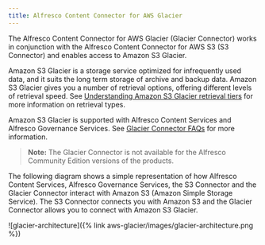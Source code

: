 ```yaml
---
title: Alfresco Content Connector for AWS Glacier
---
```


The Alfresco Content Connector for AWS Glacier (Glacier Connector) works in conjunction with the 
Alfresco Content Connector for AWS S3 (S3 Connector) and enables access to Amazon S3 Glacier.

Amazon S3 Glacier is a storage service optimized for infrequently used data, and it suits the long term storage 
of archive and backup data. Amazon S3 Glacier gives you a number of retrieval options, offering different levels 
of retrieval speed. See [Understanding Amazon S3 Glacier retrieval tiers](TODO:glacier-storage-tiers.md) for more 
information on retrieval types.

Amazon S3 Glacier is supported with Alfresco Content Services and Alfresco Governance Services. 
See [Glacier Connector FAQs](TODO:../references/glacier-faq.md) for more information.

>**Note:** The Glacier Connector is not available for the Alfresco Community Edition versions of the products.

The following diagram shows a simple representation of how Alfresco Content Services, Alfresco Governance Services, 
the S3 Connector and the Glacier Connector interact with Amazon S3 (Amazon Simple Storage Service). 
The S3 Connector connects you with Amazon S3 and the Glacier Connector allows you to connect with Amazon S3 Glacier.

![glacier-architecture]({% link aws-glacier/images/glacier-architecture.png %})
